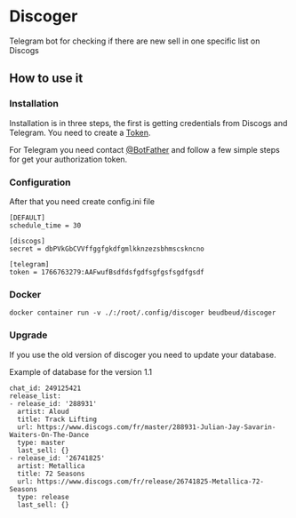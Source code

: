 # Discoger

Telegram bot for checking if there are new sell in one specific list on Discogs

## How to use it

### Installation

Installation is in three steps, the first is getting credentials from Discogs and Telegram.
You need to create a [Token](https://www.discogs.com/fr/settings/developers).

For Telegram you need contact [@BotFather](https://t.me/botfather) and follow a few simple steps for get your authorization token.

### Configuration

After that you need create config.ini file

```
[DEFAULT]
schedule_time = 30

[discogs]
secret = dbPVkGbCVVffggfgkdfgmlkknzezsbhmscskncno

[telegram]
token = 1766763279:AAFwufBsdfdsfgdfsgfgsfsgdfgsdf
```

### Docker

```
docker container run -v ./:/root/.config/discoger beudbeud/discoger
```

### Upgrade

If you use the old version of discoger you need to update your database.

Example of database for the version 1.1

```
chat_id: 249125421
release_list:
- release_id: '288931'
  artist: Aloud
  title: Track Lifting
  url: https://www.discogs.com/fr/master/288931-Julian-Jay-Savarin-Waiters-On-The-Dance
  type: master
  last_sell: {}
- release_id: '26741825'
  artist: Metallica
  title: 72 Seasons
  url: https://www.discogs.com/fr/release/26741825-Metallica-72-Seasons
  type: release
  last_sell: {}
```
